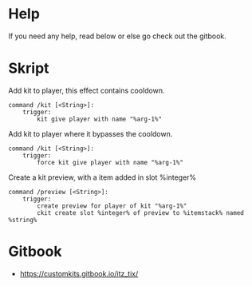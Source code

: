 # Help

If you need any help, read below or else go check out the gitbook.

# Skript

Add kit to player, this effect contains cooldown.
```
command /kit [<String>]:
	trigger:
		kit give player with name "%arg-1%"
```

Add kit to player where it bypasses the cooldown.
```
command /kit [<String>]:
	trigger:
		force kit give player with name "%arg-1%"
```

Create a kit preview, with a item added in slot %integer%
```
command /preview [<String>]:
	trigger:
		create preview for player of kit "%arg-1%"
		ckit create slot %integer% of preview to %itemstack% named %string%
```

# Gitbook

* https://customkits.gitbook.io/itz_tix/
